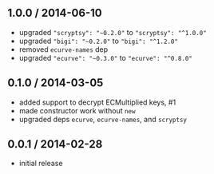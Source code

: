 1.0.0 / 2014-06-10
------------------
- upgraded `"scryptsy": "~0.2.0"` to `"scryptsy": "^1.0.0"`
- upgraded  `"bigi": "~0.2.0"` to `"bigi": "^1.2.0"`
- removed `ecurve-names` dep
- upgraded `"ecurve": "~0.3.0"` to `"ecurve": "^0.8.0"`

0.1.0 / 2014-03-05
------------------
- added support to decrypt ECMultiplied keys, #1
- made constructor work without `new`
- upgraded deps `ecurve`, `ecurve-names`, and `scryptsy`

0.0.1 / 2014-02-28
------------------
- initial release